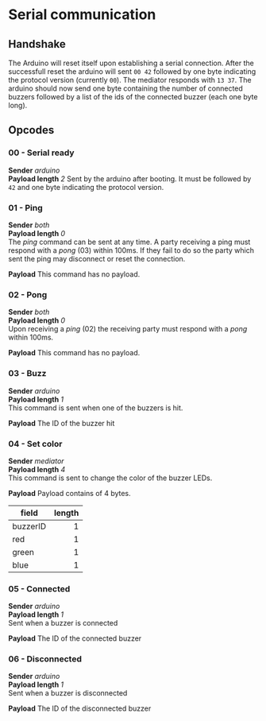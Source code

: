 # Serial communication

## Handshake
The Arduino will reset itself upon establishing a serial connection. After the successfull reset the arduino will sent `00 42` followed by one byte indicating the protocol version (currently `00`). The mediator responds with `13 37`. The arduino should now send one byte containing the number of connected buzzers followed by a list of the ids of the connected buzzer (each one byte long).

## Opcodes

### 00 - Serial ready
**Sender** *arduino*  
**Payload length** *2*
Sent by the arduino after booting. It must be followed by `42` and one byte indicating the protocol version.

### 01 - Ping
**Sender** *both*  
**Payload length** *0*  
The *ping* command can be sent at any time. A party receiving a ping must respond with a *pong* (03) within 100ms. If they fail to do so the party which sent the ping may disconnect or reset the connection.

**Payload** This command has no payload.

### 02 - Pong
**Sender** *both*  
**Payload length** *0*  
Upon receiving a *ping* (02) the receiving party must respond with a *pong* within 100ms.

**Payload** This command has no payload.

### 03 - Buzz
**Sender** *arduino*  
**Payload length** *1*  
This command is sent when one of the buzzers is hit.

**Payload** The ID of the buzzer hit

### 04 - Set color
**Sender** *mediator*  
**Payload length** *4*  
This command is sent to change the color of the buzzer LEDs.

**Payload** Payload contains of 4 bytes.

| field        | length | 
| ----------- | --------:|
| buzzerID |         1 |
| red          |         1 |
| green      |         1 |
| blue        |         1 |

### 05 - Connected
**Sender** *arduino*  
**Payload length** *1*  
Sent when a buzzer is connected

**Payload** The ID of the connected buzzer

### 06 - Disconnected
**Sender** *arduino*  
**Payload length** *1*  
Sent when a buzzer is disconnected

**Payload** The ID of the disconnected buzzer